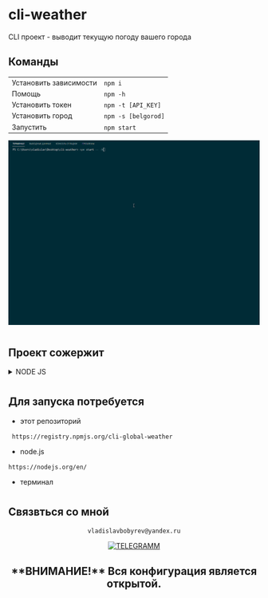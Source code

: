 # cli-weather
CLI проект - выводит текущую погоду вашего города 

## Команды

|                        |                       |
|------------------------|:----------------------|
| Установить зависимости | `npm i`               |
| Помощь                 | `npm -h`              |
| Установить токен       | `npm -t [API_KEY]`   |
| Установить город       | `npm -s [belgorod]`   |
| Запустить              | `npm start`           |

<div align="left">

![Lax 2.0 Gif](./README/readme.gif)

#
## Проект сожержит

<details>
  <summary>NODE JS</summary>
 
  [Что это?](https://nodejs.org/)  

   Node или Node.js — программная платформа, основанная на движке V8 (компилирующем JavaScript в машинный код), превращающая JavaScript из узкоспециализированного языка в язык общего назначения. Node.js добавляет возможность JavaScript взаимодействовать с устройствами ввода-вывода через свой API, написанный на C++, подключать другие внешние библиотеки, написанные на разных языках, обеспечивая вызовы к ним из JavaScript-кода.
</details>

# 
## Для запуска потребуется
- этот репозиторий 
 ```
  https://registry.npmjs.org/cli-global-weather
```
- node.js 
 
```
https://nodejs.org/en/
```

- терминал 

#
## Связвться со мной
<div align='center'> 
 
 ```
vladislavbobyrev@yandex.ru
```
 
 [![TELEGRAMM](https://img.shields.io/badge/telegramm-4285F4?style=for-the-badge&logo=read-the-docs&logoColor=white)](https://t.me/VladislavBobyrev)

 </div>
 
<div align="center">
  <h2>**ВНИМАНИЕ!**  Вся конфигурация является открытой. </h2>

</div>
